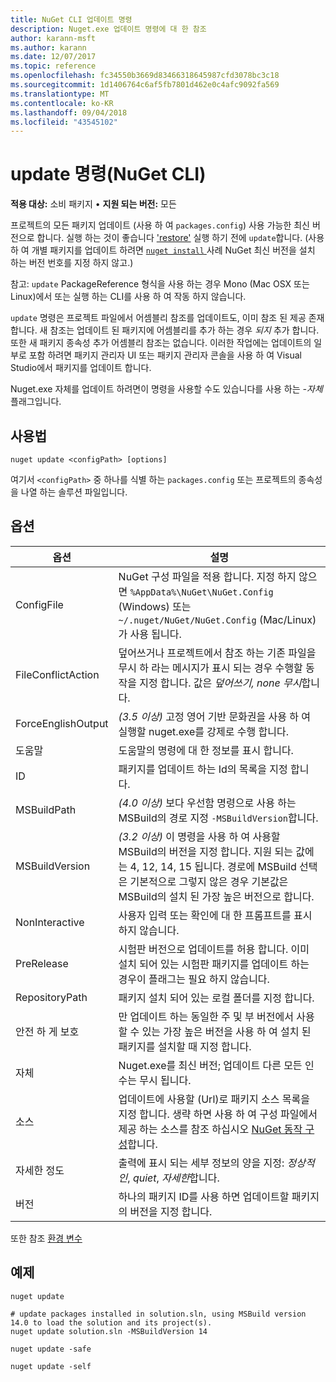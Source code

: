 ```yaml
---
title: NuGet CLI 업데이트 명령
description: Nuget.exe 업데이트 명령에 대 한 참조
author: karann-msft
ms.author: karann
ms.date: 12/07/2017
ms.topic: reference
ms.openlocfilehash: fc34550b3669d83466318645987cfd3078bc3c18
ms.sourcegitcommit: 1d1406764c6af5fb7801d462e0c4afc9092fa569
ms.translationtype: MT
ms.contentlocale: ko-KR
ms.lasthandoff: 09/04/2018
ms.locfileid: "43545102"
---
```

# <a name="update-command-nuget-cli"></a>update 명령(NuGet CLI)

**적용 대상:** 소비 패키지 &bullet; **지원 되는 버전:** 모든

프로젝트의 모든 패키지 업데이트 (사용 하 여 `packages.config`) 사용 가능한 최신 버전으로 합니다. 실행 하는 것이 좋습니다 ['restore'](cli-ref-restore.md) 실행 하기 전에 `update`합니다. (사용 하 여 개별 패키지를 업데이트 하려면 [ `nuget install` ](cli-ref-install.md) 사례 NuGet 최신 버전을 설치 하는 버전 번호를 지정 하지 않고.)

참고: `update` PackageReference 형식을 사용 하는 경우 Mono (Mac OSX 또는 Linux)에서 또는 실행 하는 CLI를 사용 하 여 작동 하지 않습니다.

`update` 명령은 프로젝트 파일에서 어셈블리 참조를 업데이트도, 이미 참조 된 제공 존재 합니다. 새 참조는 업데이트 된 패키지에 어셈블리를 추가 하는 경우 *되지* 추가 합니다. 또한 새 패키지 종속성 추가 어셈블리 참조는 없습니다. 이러한 작업에는 업데이트의 일부로 포함 하려면 패키지 관리자 UI 또는 패키지 관리자 콘솔을 사용 하 여 Visual Studio에서 패키지를 업데이트 합니다.

Nuget.exe 자체를 업데이트 하려면이 명령을 사용할 수도 있습니다를 사용 하는 *-자체* 플래그입니다.

## <a name="usage"></a>사용법

```cli
nuget update <configPath> [options]
```

여기서 `<configPath>` 중 하나를 식별 하는 `packages.config` 또는 프로젝트의 종속성을 나열 하는 솔루션 파일입니다.

## <a name="options"></a>옵션

| 옵션 | 설명 |
| --- | --- |
| ConfigFile | NuGet 구성 파일을 적용 합니다. 지정 하지 않으면 `%AppData%\NuGet\NuGet.Config` (Windows) 또는 `~/.nuget/NuGet/NuGet.Config` (Mac/Linux)가 사용 됩니다.|
| FileConflictAction | 덮어쓰거나 프로젝트에서 참조 하는 기존 파일을 무시 하 라는 메시지가 표시 되는 경우 수행할 동작을 지정 합니다. 값은 *덮어쓰기, none 무시*합니다. |
| ForceEnglishOutput | *(3.5 이상)*  고정 영어 기반 문화권을 사용 하 여 실행할 nuget.exe를 강제로 수행 합니다. |
| 도움말 | 도움말의 명령에 대 한 정보를 표시 합니다. |
| ID | 패키지를 업데이트 하는 Id의 목록을 지정 합니다. |
| MSBuildPath | *(4.0 이상)*  보다 우선함 명령으로 사용 하는 MSBuild의 경로 지정 `-MSBuildVersion`합니다. |
| MSBuildVersion | *(3.2 이상)*  이 명령을 사용 하 여 사용할 MSBuild의 버전을 지정 합니다. 지원 되는 값에는 4, 12, 14, 15 됩니다. 경로에 MSBuild 선택은 기본적으로 그렇지 않은 경우 기본값은 MSBuild의 설치 된 가장 높은 버전으로 합니다. |
| NonInteractive | 사용자 입력 또는 확인에 대 한 프롬프트를 표시 하지 않습니다. |
| PreRelease | 시험판 버전으로 업데이트를 허용 합니다. 이미 설치 되어 있는 시험판 패키지를 업데이트 하는 경우이 플래그는 필요 하지 않습니다. |
| RepositoryPath | 패키지 설치 되어 있는 로컬 폴더를 지정 합니다. |
| 안전 하 게 보호 | 만 업데이트 하는 동일한 주 및 부 버전에서 사용할 수 있는 가장 높은 버전을 사용 하 여 설치 된 패키지를 설치할 때 지정 합니다. |
| 자체 | Nuget.exe를 최신 버전; 업데이트 다른 모든 인수는 무시 됩니다. |
| 소스 | 업데이트에 사용할 (Url)로 패키지 소스 목록을 지정 합니다. 생략 하면 사용 하 여 구성 파일에서 제공 하는 소스를 참조 하십시오 [NuGet 동작 구성](../consume-packages/configuring-nuget-behavior.md)합니다. |
| 자세한 정도 | 출력에 표시 되는 세부 정보의 양을 지정: *정상적인*, *quiet*, *자세한*합니다. |
| 버전 | 하나의 패키지 ID를 사용 하면 업데이트할 패키지의 버전을 지정 합니다. |

또한 참조 [환경 변수](cli-ref-environment-variables.md)

## <a name="examples"></a>예제

```cli
nuget update

# update packages installed in solution.sln, using MSBuild version 14.0 to load the solution and its project(s).
nuget update solution.sln -MSBuildVersion 14

nuget update -safe

nuget update -self
```
